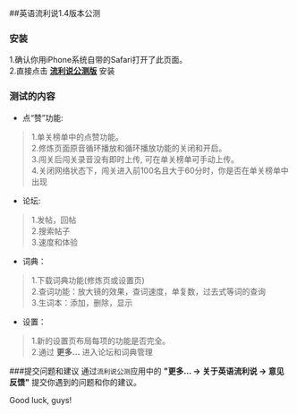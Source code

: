 ##英语流利说1.4版本公测

### 安装
1.确认你用iPhone系统自带的Safari打开了此页面。  
2.直接点击 [**流利说公测版**](itms-services://?action=download-manifest&url=http://llss.qiniudn.com/engzo2_beta_1.plist) 安装  

### 测试的内容
* 点“赞”功能:
> 1.单关榜单中的点赞功能。  
  2.修炼页面原音循环播放和循环播放功能的关闭和开启。  
  3.闯关后闯关录音没有即时上传, 可在单关榜单可手动上传。  
  4.关闭网络状态下，闯关进入前100名且大于60分时，你是否在单关榜单中出现   

* 论坛:
> 1.发帖，回帖  
  2.搜索帖子   
  3.速度和体验    

* 词典：
> 1.下载词典功能(修炼页或设置页)  
  2.查词功能：放大镜的效果，查词速度，单复数，过去式等词的查询  
  3.生词本：添加，删除，显示  

* 设置：
> 1.新的设置页布局每项的功能是否完全。  
  2.通过 **更多...** 进入论坛和词典管理      

###提交问题和建议
通过`流利说公测`应用中的 **"更多... -> 关于英语流利说 -> 意见反馈"** 提交你遇到的问题和你的建议。  

Good luck, guys! 
